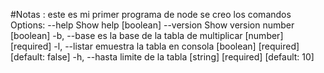 #Notas :
este es mi primer programa de node se creo los comandos 
Options:
      --help     Show help                                             [boolean]
      --version  Show version number                                   [boolean]
  -b, --base     es la base de la tabla de multiplicar       [number] [required]
  -l, --listar   emuestra la tabla en consola
                                           [boolean] [required] [default: false]
  -h, --hasta    limite de la tabla            [string] [required] [default: 10]